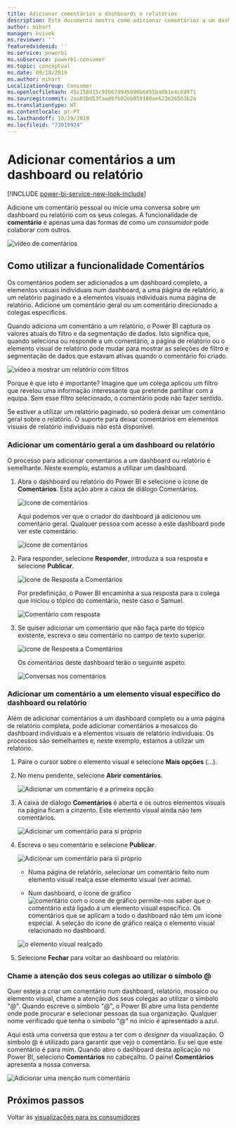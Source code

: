 ```yaml
---
title: Adicionar comentários a dashboards e relatórios
description: Este documento mostra como adicionar comentários a um dashboard, relatório ou elemento visual e como utilizar os comentários para ter conversas com os colaboradores.
author: mihart
manager: kvivek
ms.reviewer: ''
featuredvideoid: ''
ms.service: powerbi
ms.subservice: powerbi-consumer
ms.topic: conceptual
ms.date: 09/18/2019
ms.author: mihart
LocalizationGroup: Consumer
ms.openlocfilehash: 45c158d15c92b67d945696b6d55ba0b1e4c6d971
ms.sourcegitcommit: 2aa83bd53faad6fb02eb059188ae623e26503b2a
ms.translationtype: HT
ms.contentlocale: pt-PT
ms.lasthandoff: 10/29/2019
ms.locfileid: "73019924"
---
```

# <a name="add-comments-to-a-dashboard-or-report"></a>Adicionar comentários a um dashboard ou relatório

[!INCLUDE [power-bi-service-new-look-include](../includes/power-bi-service-new-look-include.md)]

Adicione um comentário pessoal ou inicie uma conversa sobre um dashboard ou relatório com os seus colegas. A funcionalidade de **comentário** é apenas uma das formas de como um *consumidor* pode colaborar com outros. 

![vídeo de comentários](media/end-user-comment/comment.gif)

## <a name="how-to-use-the-comments-feature"></a>Como utilizar a funcionalidade Comentários
Os comentários podem ser adicionados a um dashboard completo, a elementos visuais individuais num dashboard, a uma página de relatório, a um relatório paginado e a elementos visuais individuais numa página de relatório. Adicione um comentário geral ou um comentário direcionado a colegas específicos.  

Quando adiciona um comentário a um relatório, o Power BI captura os valores atuais do filtro e da segmentação de dados. Isto significa que, quando seleciona ou responde a um comentário, a página de relatório ou o elemento visual de relatório pode mudar para mostrar as seleções de filtro e segmentação de dados que estavam ativas quando o comentário foi criado.  

![vídeo a mostrar um relatório com filtros](media/end-user-comment/power-bi-comment.gif)

Porque é que isto é importante? Imagine que um colega aplicou um filtro que revelou uma informação interessante que pretende partilhar com a equipa. Sem esse filtro selecionado, o comentário pode não fazer sentido.

Se estiver a utilizar um relatório paginado, só poderá deixar um comentário geral sobre o relatório.  O suporte para deixar comentários em elementos visuais de relatório individuais não está disponível.

### <a name="add-a-general-comment-to-a-dashboard-or-report"></a>Adicionar um comentário geral a um dashboard ou relatório
O processo para adicionar comentários a um dashboard ou relatório é semelhante.  Neste exemplo, estamos a utilizar um dashboard. 

1. Abra o dashboard ou relatório do Power BI e selecione o ícone de **Comentários**. Esta ação abre a caixa de diálogo Comentários.

    ![ícone de comentários](media/end-user-comment/power-bi-comment-menu.png)

    Aqui podemos ver que o criador do dashboard já adicionou um comentário geral.  Qualquer pessoa com acesso a este dashboard pode ver este comentário.

    ![ícone de comentários](media/end-user-comment/power-bi-first-comments.png)

2. Para responder, selecione **Responder**, introduza a sua resposta e selecione **Publicar**.  

    ![ícone de Resposta a Comentários](media/end-user-comment/power-bi-comment-reply.png)

    Por predefinição, o Power BI encaminha a sua resposta para o colega que iniciou o tópico do comentário, neste caso o Samuel. 

    ![Comentário com resposta](media/end-user-comment/power-bi-respond.png)

 3. Se quiser adicionar um comentário que não faça parte do tópico existente, escreva o seu comentário no campo de texto superior.

    ![ícone de Resposta a Comentários](media/end-user-comment/power-bi-new-comments.png)

    Os comentários deste dashboard terão o seguinte aspeto.

    ![Conversas nos comentários](media/end-user-comment/power-bi-conversation.png)

### <a name="add-a-comment-to-a-specific-dashboard-or-report-visual"></a>Adicionar um comentário a um elemento visual específico do dashboard ou relatório
Além de adicionar comentários a um dashboard completo ou a uma página de relatório completa, pode adicionar comentários a mosaicos do dashboard individuais e a elementos visuais de relatório individuais. Os processos são semelhantes e, neste exemplo, estamos a utilizar um relatório.

1. Paire o cursor sobre o elemento visual e selecione **Mais opções** (...).    
2. No menu pendente, selecione **Abrir comentários**.

    ![Adicionar um comentário é a primeira opção](media/end-user-comment/power-bi-report-comment.png)  

3.  A caixa de diálogo **Comentários** é aberta e os outros elementos visuais na página ficam a cinzento. Este elemento visual ainda não tem comentários. 

    ![Adicionar um comentário para si próprio](media/end-user-comment/power-bi-comment-column.png)  

4. Escreva o seu comentário e selecione **Publicar**.

    ![Adicionar um comentário para si próprio](media/end-user-comment/power-bi-comment-logistics.png)  

    - Numa página de relatório, selecionar um comentário feito num elemento visual realça esse elemento visual (ver acima).

    - Num dashboard, o ícone de gráfico ![comentário com o ícone de gráfico](media/end-user-comment/power-bi-comment-chart-icon.png) permite-nos saber que o comentário está ligado a um elemento visual específico. Os comentários que se aplicam a todo o dashboard não têm um ícone especial. A seleção do ícone de gráfico realça o elemento visual relacionado no dashboard.
    

    ![o elemento visual realçado](media/end-user-comment/power-bi-highlight.png)

5. Selecione **Fechar** para voltar ao dashboard ou relatório.

### <a name="get-your-colleagues-attention-by-using-the--sign"></a>Chame a atenção dos seus colegas ao utilizar o símbolo @
Quer esteja a criar um comentário num dashboard, relatório, mosaico ou elemento visual, chame a atenção dos seus colegas ao utilizar o símbolo "\@".  Quando escreve o símbolo "\@", o Power BI abre uma lista pendente onde pode procurar e selecionar pessoas da sua organização. Qualquer nome verificado que tenha o símbolo "\@" no início é apresentado a azul. 

Aqui está uma conversa que estou a ter com o *designer* da visualização. O símbolo @ é utilizado para garantir que vejo o comentário. Eu sei que este comentário é para mim. Quando abro o dashboard desta aplicação no Power BI, seleciono **Comentários** no cabeçalho. O painel **Comentários** apresenta a nossa conversa.

![Adicionar uma menção num comentário](media/end-user-comment/power-bi-comment-convo.png)  



## <a name="next-steps"></a>Próximos passos
Voltar às [visualizações para os consumidores](end-user-visualizations.md)    
<!--[Select a visualization to open a report](end-user-open-report.md)-->
